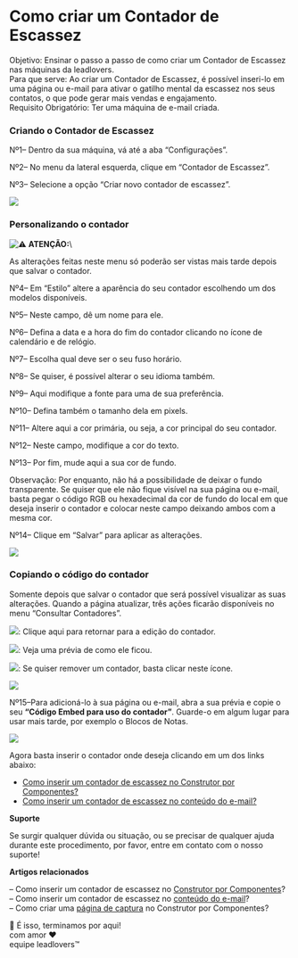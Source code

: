 # Como criar um Contador de Escassez

Objetivo: Ensinar o passo a passo de como criar um Contador de Escassez nas máquinas da leadlovers.\
Para que serve: Ao criar um Contador de Escassez, é possível inseri-lo em uma página ou e-mail para ativar o gatilho mental da escassez nos seus contatos, o que pode gerar mais vendas e engajamento.\
Requisito Obrigatório: Ter uma máquina de e-mail criada.

### Criando o Contador de Escassez <a href="#contador-escassez" id="contador-escassez"></a>

Nº1– Dentro da sua máquina, vá até a aba “Configurações”.

Nº2– No menu da lateral esquerda, clique em “Contador de Escassez”.

Nº3– Selecione a opção “Criar novo contador de escassez”.

[![](https://legado.leadlovers.site/wp-content/uploads/2017/12/img01-1.png)](https://legado.leadlovers.site/wp-content/uploads/2017/12/img01-1.png)

### Personalizando o contador <a href="#personalizando-contador" id="personalizando-contador"></a>

![⚠](https://s.w.org/images/core/emoji/13.0.0/svg/26a0.svg) **ATENÇÃO:**\


As alterações feitas neste menu só poderão ser vistas mais tarde depois que salvar o contador.

Nº4– Em “Estilo” altere a aparência do seu contador escolhendo um dos modelos disponíveis.

Nº5– Neste campo, dê um nome para ele.

Nº6– Defina a data e a hora do fim do contador clicando no ícone de calendário e de relógio.

Nº7– Escolha qual deve ser o seu fuso horário.

Nº8– Se quiser, é possível alterar o seu idioma também.

Nº9– Aqui modifique a fonte para uma de sua preferência.

Nº10– Defina também o tamanho dela em pixels.

Nº11– Altere aqui a cor primária, ou seja, a cor principal do seu contador.

Nº12– Neste campo, modifique a cor do texto.

Nº13– Por fim, mude aqui a sua cor de fundo.

Observação: Por enquanto, não há a possibilidade de deixar o fundo transparente. Se quiser que ele não fique visível na sua página ou e-mail, basta pegar o código RGB ou hexadecimal da cor de fundo do local em que deseja inserir o contador e colocar neste campo deixando ambos com a mesma cor.

Nº14– Clique em “Salvar” para aplicar as alterações.

[![](https://legado.leadlovers.site/wp-content/uploads/2017/12/img02-1.png)](https://legado.leadlovers.site/wp-content/uploads/2017/12/img02-1.png)

### Copiando o código do contador <a href="#copiando-codigo" id="copiando-codigo"></a>

Somente depois que salvar o contador que será possível visualizar as suas alterações. Quando a página atualizar, três ações ficarão disponíveis no menu “Consultar Contadores”.

![](https://legado.leadlovers.site/wp-content/uploads/2017/12/icon1.png): Clique aqui para retornar para a edição do contador.

![](https://legado.leadlovers.site/wp-content/uploads/2017/12/icon2.png): Veja uma prévia de como ele ficou.

![](https://legado.leadlovers.site/wp-content/uploads/2017/12/icon3.png): Se quiser remover um contador, basta clicar neste ícone.

[![](https://legado.leadlovers.site/wp-content/uploads/2017/12/img03-1.png)](https://legado.leadlovers.site/wp-content/uploads/2017/12/img03-1.png)

Nº15–Para adicioná-lo à sua página ou e-mail, abra a sua prévia e copie o seu **“Código Embed para uso do contador”**. Guarde-o em algum lugar para usar mais tarde, por exemplo o Blocos de Notas.

[![](https://legado.leadlovers.site/wp-content/uploads/2017/12/img04-1.png)](https://legado.leadlovers.site/wp-content/uploads/2017/12/img04-1.png)

Agora basta inserir o contador onde deseja clicando em um dos links abaixo:

* [Como inserir um contador de escassez no Construtor por Componentes?](https://suporte.love/como-inserir-um-contador-de-escassez-no-componentes/)
* [Como inserir um contador de escassez no conteúdo do e-mail?](https://suporte.love/contador-de-escassez-email/)

**Suporte**

Se surgir qualquer dúvida ou situação, ou se precisar de qualquer ajuda durante este procedimento, por favor, entre em contato com o nosso suporte!

**Artigos relacionados**

– Como inserir um contador de escassez no [Construtor por Componentes](https://suporte.love/como-inserir-um-contador-de-escassez-no-componentes/)?\
– Como inserir um contador de escassez no [conteúdo do e-mail](https://suporte.love/contador-de-escassez-email/)?\
– Como criar uma [página de captura](https://suporte.love/como-criar-e-configurar-uma-pagina-de-captura-no-editor-por-componentes/) no Construtor por Componentes?

🏁 É isso, terminamos por aqui!\
com amor ❤\
equipe leadlovers™
